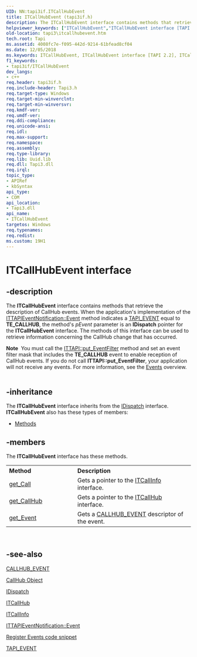 ```yaml
---
UID: NN:tapi3if.ITCallHubEvent
title: ITCallHubEvent (tapi3if.h)
description: The ITCallHubEvent interface contains methods that retrieve the description of CallHub events.helpviewer_keywords: ["ITCallHubEvent","ITCallHubEvent interface [TAPI 2.2]","ITCallHubEvent interface [TAPI 2.2]","described","_tapi3_itcallhubevent","tapi3.itcallhubevent","tapi3if/ITCallHubEvent"]
old-location: tapi3\itcallhubevent.htm
tech.root: Tapi
ms.assetid: 4008fc7e-f095-442d-9214-61bfead8cf04
ms.date: 12/05/2018
ms.keywords: ITCallHubEvent, ITCallHubEvent interface [TAPI 2.2], ITCallHubEvent interface [TAPI 2.2],described, _tapi3_itcallhubevent, tapi3.itcallhubevent, tapi3if/ITCallHubEvent
f1_keywords:
- tapi3if/ITCallHubEvent
dev_langs:
- c++
req.header: tapi3if.h
req.include-header: Tapi3.h
req.target-type: Windows
req.target-min-winverclnt: 
req.target-min-winversvr: 
req.kmdf-ver: 
req.umdf-ver: 
req.ddi-compliance: 
req.unicode-ansi: 
req.idl: 
req.max-support: 
req.namespace: 
req.assembly: 
req.type-library: 
req.lib: Uuid.lib
req.dll: Tapi3.dll
req.irql: 
topic_type:
- APIRef
- kbSyntax
api_type:
- COM
api_location:
- Tapi3.dll
api_name:
- ITCallHubEvent
targetos: Windows
req.typenames: 
req.redist: 
ms.custom: 19H1
---
```


# ITCallHubEvent interface


## -description


The 
<b>ITCallHubEvent</b> interface contains methods that retrieve the description of CallHub events. When the application's implementation of the 
<a href="https://docs.microsoft.com/windows/desktop/api/tapi3if/nf-tapi3if-ittapieventnotification-event">ITTAPIEventNotification::Event</a> method indicates a 
<a href="https://docs.microsoft.com/windows/desktop/api/tapi3if/ne-tapi3if-tapi_event">TAPI_EVENT</a> equal to <b>TE_CALLHUB</b>, the method's <i>pEvent</i> parameter is an <b>IDispatch</b> pointer for the 
<b>ITCallHubEvent</b> interface. The methods of this interface can be used to retrieve information concerning the CallHub change that has occurred.
<div class="alert"><b>Note</b>  You must call the 
<a href="https://docs.microsoft.com/windows/desktop/api/tapi3if/nf-tapi3if-ittapi-put_eventfilter">ITTAPI::put_EventFilter</a> method and set an event filter mask that includes the <b>TE_CALLHUB</b> event to enable reception of CallHub events. If you do not call <b>ITTAPI::put_EventFilter</b>, your application will not receive any events. For more information, see the 
<a href="https://docs.microsoft.com/windows/desktop/Tapi/events">Events</a> overview.</div><div> </div>

## -inheritance

The <b xmlns:loc="http://microsoft.com/wdcml/l10n">ITCallHubEvent</b> interface inherits from the <a href="https://docs.microsoft.com/previous-versions/windows/desktop/api/oaidl/nn-oaidl-idispatch">IDispatch</a> interface. <b>ITCallHubEvent</b> also has these types of members:
<ul>
<li><a href="https://docs.microsoft.com/">Methods</a></li>
</ul>

## -members

The <b>ITCallHubEvent</b> interface has these methods.
<table class="members" id="memberListMethods">
<tr>
<th align="left" width="37%">Method</th>
<th align="left" width="63%">Description</th>
</tr>
<tr data="declared;">
<td align="left" width="37%">
<a href="https://docs.microsoft.com/windows/desktop/api/tapi3if/nf-tapi3if-itcallhubevent-get_call">get_Call</a>
</td>
<td align="left" width="63%">
Gets a pointer to the 
<a href="https://docs.microsoft.com/windows/desktop/api/tapi3if/nn-tapi3if-itcallinfo">ITCallInfo</a> interface.

</td>
</tr>
<tr data="declared;">
<td align="left" width="37%">
<a href="https://docs.microsoft.com/windows/desktop/api/tapi3if/nf-tapi3if-itcallhubevent-get_callhub">get_CallHub</a>
</td>
<td align="left" width="63%">
Gets a pointer to the 
<a href="https://docs.microsoft.com/windows/desktop/api/tapi3if/nn-tapi3if-itcallhub">ITCallHub</a> interface.

</td>
</tr>
<tr data="declared;">
<td align="left" width="37%">
<a href="https://docs.microsoft.com/windows/desktop/api/tapi3if/nf-tapi3if-itcallhubevent-get_event">get_Event</a>
</td>
<td align="left" width="63%">
Gets a 
<a href="https://docs.microsoft.com/windows/desktop/api/tapi3if/ne-tapi3if-callhub_event">CALLHUB_EVENT</a> descriptor of the event.

</td>
</tr>
</table> 


## -see-also




<a href="https://docs.microsoft.com/windows/desktop/api/tapi3if/ne-tapi3if-callhub_event">CALLHUB_EVENT</a>



<a href="https://docs.microsoft.com/windows/desktop/Tapi/callhub-object">CallHub Object</a>



<a href="https://docs.microsoft.com/previous-versions/windows/desktop/api/oaidl/nn-oaidl-idispatch">IDispatch</a>



<a href="https://docs.microsoft.com/windows/desktop/api/tapi3if/nn-tapi3if-itcallhub">ITCallHub</a>



<a href="https://docs.microsoft.com/windows/desktop/api/tapi3if/nn-tapi3if-itcallinfo">ITCallInfo</a>



<a href="https://docs.microsoft.com/windows/desktop/api/tapi3if/nf-tapi3if-ittapieventnotification-event">ITTAPIEventNotification::Event</a>



<a href="https://docs.microsoft.com/windows/desktop/Tapi/register-events">Register Events code snippet</a>



<a href="https://docs.microsoft.com/windows/desktop/api/tapi3if/ne-tapi3if-tapi_event">TAPI_EVENT</a>
 

 

